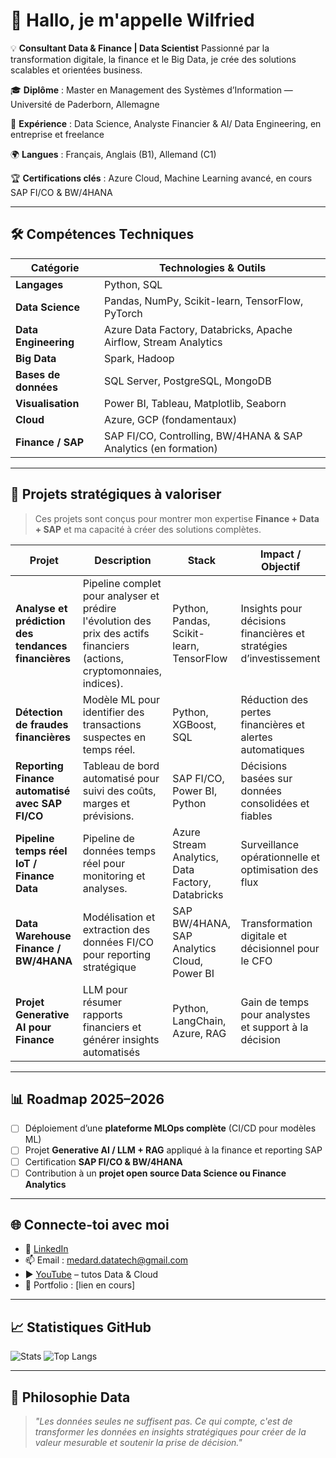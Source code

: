 # 👋 Hallo, je m'appelle **Wilfried**

💡 **Consultant Data & Finance | Data Scientist**
Passionné par la transformation digitale, la finance et le Big Data, je crée des solutions scalables et orientées business.

🎓 **Diplôme** : Master en Management des Systèmes d’Information — Université de Paderborn, Allemagne

💼 **Expérience** : Data Science, Analyste Financier & AI/ Data Engineering, en entreprise et freelance

🌍 **Langues** : Français, Anglais (B1), Allemand (C1)

🏆 **Certifications clés** : Azure Cloud, Machine Learning avancé, en cours SAP FI/CO & BW/4HANA

---

## 🛠 Compétences Techniques

| **Catégorie**        | **Technologies & Outils**                                        |
| -------------------- | ---------------------------------------------------------------- |
| **Langages**         | Python, SQL                                                      |
| **Data Science**     | Pandas, NumPy, Scikit-learn, TensorFlow, PyTorch                 |
| **Data Engineering** | Azure Data Factory, Databricks, Apache Airflow, Stream Analytics |
| **Big Data**         | Spark, Hadoop                                                    |
| **Bases de données** | SQL Server, PostgreSQL, MongoDB                                  |
| **Visualisation**    | Power BI, Tableau, Matplotlib, Seaborn                           |
| **Cloud**            | Azure, GCP (fondamentaux)                                        |
| **Finance / SAP**    | SAP FI/CO, Controlling, BW/4HANA & SAP Analytics (en formation)                  |

---

## 🚀 Projets stratégiques à valoriser

> Ces projets sont conçus pour montrer mon expertise **Finance + Data + SAP** et ma capacité à créer des solutions complètes.

| Projet                                              | Description                                                                                                              | Stack                                            | Impact / Objectif                                                  |
| --------------------------------------------------- | ------------------------------------------------------------------------------------------------------------------------ | ------------------------------------------------ | ------------------------------------------------------------------ |
| **Analyse et prédiction des tendances financières** | Pipeline complet pour analyser et prédire l'évolution des prix des actifs financiers (actions, cryptomonnaies, indices). | Python, Pandas, Scikit-learn, TensorFlow         | Insights pour décisions financières et stratégies d’investissement |
| **Détection de fraudes financières**                | Modèle ML pour identifier des transactions suspectes en temps réel.                                                      | Python, XGBoost, SQL                             | Réduction des pertes financières et alertes automatiques           |
| **Reporting Finance automatisé avec SAP FI/CO**     | Tableau de bord automatisé pour suivi des coûts, marges et prévisions.                                                   | SAP FI/CO, Power BI, Python                      | Décisions basées sur données consolidées et fiables                |
| **Pipeline temps réel IoT / Finance Data**          | Pipeline de données temps réel pour monitoring et analyses.                                                              | Azure Stream Analytics, Data Factory, Databricks | Surveillance opérationnelle et optimisation des flux               |
| **Data Warehouse Finance / BW/4HANA**               | Modélisation et extraction des données FI/CO pour reporting stratégique                                                  | SAP BW/4HANA, SAP Analytics Cloud, Power BI      | Transformation digitale et décisionnel pour le CFO                 |
| **Projet Generative AI pour Finance**               | LLM pour résumer rapports financiers et générer insights automatisés                                                     | Python, LangChain, Azure, RAG                    | Gain de temps pour analystes et support à la décision              |

---

## 📊 Roadmap 2025–2026

* [ ] Déploiement d’une **plateforme MLOps complète** (CI/CD pour modèles ML)
* [ ] Projet **Generative AI / LLM + RAG** appliqué à la finance et reporting SAP
* [ ] Certification **SAP FI/CO & BW/4HANA**
* [ ] Contribution à un **projet open source Data Science ou Finance Analytics**

---

## 🌐 Connecte-toi avec moi

* 💼 [LinkedIn](https://www.linkedin.com/in/wilfried-agbamate-a4050a283/)
* 📫 Email : [medard.datatech@gmail.com](mailto:medard.datatech@gmail.com)
* ▶️ [YouTube](https://www.youtube.com/@flechdataconsulting?sub_confirmation=1) – tutos Data & Cloud
* 🌟 Portfolio : [lien en cours]

---
## 📈 **Statistiques GitHub**

![Stats](https://github-readme-stats.vercel.app/api?username=FlechData-Consulting\&show_icons=true\&theme=tokyonight\&hide_border=true\&count_private=true)
![Top Langs](https://github-readme-stats.vercel.app/api/top-langs/?username=FlechData-Consulting\&layout=compact\&theme=tokyonight\&hide_border=true)

---

## 🎯 Philosophie Data

> *"Les données seules ne suffisent pas. Ce qui compte, c'est de transformer les données en insights stratégiques pour créer de la valeur mesurable et soutenir la prise de décision."*
